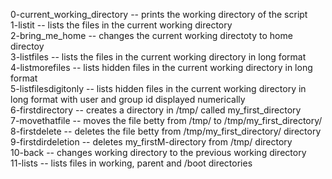 0-current_working_directory -- prints the working directory of the script\
1-listit -- lists the files in the current working directory\
2-bring_me_home -- changes the current working directoty to home directoy\
3-listfiles -- lists the files in the current working directory in long format\
4-listmorefiles -- lists hidden files in the current working directory in long format\
5-listfilesdigitonly -- lists hidden files in the current working directory in long format with user and group id displayed numerically\
6-firstdirectory -- creates a directory in /tmp/ called my_first_directory\
7-movethatfile -- moves the file betty from /tmp/ to /tmp/my_first_directory/ \
8-firstdelete -- deletes the file betty from /tmp/my_first_directory/ directory\
9-firstdirdeletion  -- deletes my_firstM-directory from /tmp/ directory\
10-back -- changes working directory to the previous working directory\
11-lists  -- lists files in working, parent and /boot directories
